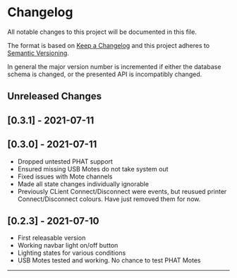 # Changelog

All notable changes to this project will be documented in this file.

The format is based on [Keep a Changelog](http://keepachangelog.com/en/1.0.0/)
and this project adheres to [Semantic Versioning](http://semver.org/spec/v2.0.0.html).

In general the major version number is incremented if either the database schema is changed,
or the presented API is incompatibly changed.


Unreleased Changes
------------------

<!-- insertion marker -->
[0.3.1] - 2021-07-11
--------------------
[0.3.0] - 2021-07-11
--------------------
- Dropped untested PHAT support
- Ensured missing USB Motes do not take system out
- Fixed issues with Mote channels
- Made all state changes individually ignorable
- Previously CLient Connect/Disconnect were events, but reusued printer
  Connect/Disconnect colours.  Have just removed them for now.


[0.2.3] - 2021-07-10
--------------------
- First releasable version
- Working navbar light on/off button
- Lighting states for various conditions
- USB Motes tested and working.  No chance to test PHAT Motes

----
